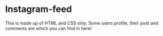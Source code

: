 # Instagram-feed
This is made up of HTML and CSS only. Some users profile, their post and comments are which you can find in here!
